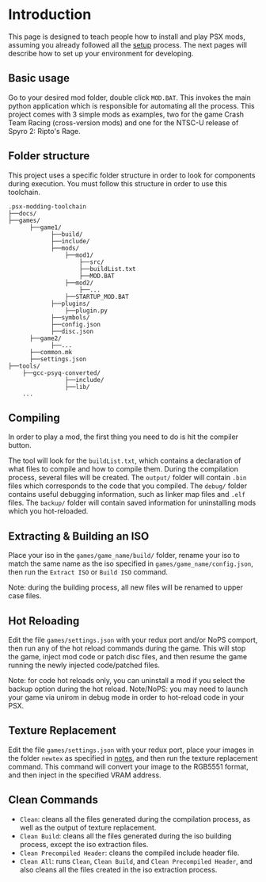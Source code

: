 # Introduction
This page is designed to teach people how to install and play PSX mods, assuming you already followed all the [setup](../README.md#getting-started) process. The next pages will describe how to set up your environment for developing.

## Basic usage
Go to your desired mod folder, double click `MOD.BAT`. This invokes the main python application which is responsible for automating all the process. This project comes with 3 simple mods as examples, two for the game Crash Team Racing (cross-version mods) and one for the NTSC-U release of Spyro 2: Ripto's Rage.

## Folder structure
This project uses a specific folder structure in order to look for components during execution. You must follow this structure in order to use this toolchain.
```
.psx-modding-toolchain
├──docs/
├──games/
      ├──game1/
            ├──build/
            ├──include/
            ├──mods/
                ├──mod1/
                    ├──src/
                    ├──buildList.txt
                    ├──MOD.BAT
                ├──mod2/
                    ├──...
                ├──STARTUP_MOD.BAT
            ├──plugins/
                ├──plugin.py
            ├──symbols/
            ├──config.json
            ├──disc.json
      ├──game2/
            ├──...
      ├──common.mk
      ├──settings.json
├──tools/
    ├──gcc-psyq-converted/
                ├──include/
                ├──lib/
    ...
```

## Compiling
In order to play a mod, the first thing you need to do is hit the compiler button.

The tool will look for the `buildList.txt`, which contains a declaration of what files to compile and how to compile them. During the compilation process, several files will be created. The `output/` folder will contain `.bin` files which corresponds to the code that you compiled. The `debug/` folder contains useful debugging information, such as linker map files and `.elf` files. The `backup/` folder will contain saved information for uninstalling mods which you hot-reloaded.

## Extracting & Building an ISO
Place your iso in the `games/game_name/build/` folder, rename your iso to match the same name as the iso specified in `games/game_name/config.json`, then run the `Extract ISO` or `Build ISO` command.

Note: during the building process, all new files will be renamed to upper case files.

## Hot Reloading
Edit the file `games/settings.json` with your redux port and/or NoPS comport, then run any of the hot reload commands during the game. This will stop the game, inject mod code or patch disc files, and then resume the game running the newly injected code/patched files.

Note: for code hot reloads only, you can uninstall a mod if you select the backup option during the hot reload.
Note/NoPS: you may need to launch your game via unirom in debug mode in order to hot-reload code in your PSX.

## Texture Replacement
Edit the file `games/settings.json` with your redux port, place your images in the folder `newtex` as specified in [notes](3_notes.md), and then run the texture replacement command. This command will convert your image to the RGB5551 format, and then inject in the specified VRAM address.

## Clean Commands
* `Clean`: cleans all the files generated during the compilation process, as well as the output of texture replacement.
* `Clean Build`: cleans all the files generated during the iso building process, except the iso extraction files.
* `Clean Precompiled Header`: cleans the compiled include header file.
* `Clean All`: runs `Clean`, `Clean Build`, and `Clean Precompiled Header`, and also cleans all the files created in the iso extraction process.